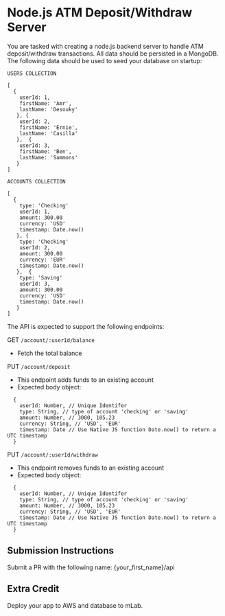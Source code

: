 # Node.js ATM Deposit/Withdraw Server

You are tasked with creating a node.js backend server to handle ATM deposit/withdraw transactions. All data should be persisted in a MongoDB. The following data should be used to seed your database on startup:

`USERS COLLECTION`
```
[
  {
    userId: 1,
    firstName: 'Amr',
    lastName: 'Desouky'
   }, {
    userId: 2,
    firstName: 'Ernie',
    lastName: 'Casilla'
   },  {
    userId: 3,
    firstName: 'Ben',
    lastName: 'Sammons'
   }
]
```

`ACCOUNTS COLLECTION`
```
[
  {
    type: 'Checking'
    userId: 1,
    amount: 300.00
    currency: 'USD'
    timestamp: Date.now()
   }, {
    type: 'Checking'
    userId: 2,
    amount: 300.00
    currency: 'EUR'
    timestamp: Date.now()
   },  {
    type: 'Saving'
    userId: 3,
    amount: 300.00
    currency: 'USD'
    timestamp: Date.now()
   }
]
```

The API is expected to support the following endpoints:

GET `/account/:userId/balance`
 - Fetch the total balance
 
PUT `/account/deposit`
 - This endpoint adds funds to an existing account
 - Expected body object: 
```
  {
    userId: Number, // Unique Identifer
    type: String, // type of account 'checking' or 'saving'
    amount: Number, // 3000, 105.23
    currency: String, // 'USD', 'EUR'
    timestamp: Date // Use Native JS function Date.now() to return a UTC timestamp
  }
```
PUT `/account/:userId/withdraw`
 - This endpoint removes funds to an existing account
 - Expected body object:
```
  {
    userId: Number, // Unique Identifer
    type: String, // type of account 'checking' or 'saving'
    amount: Number, // 3000, 105.23
    currency: String, // 'USD', 'EUR'
    timestamp: Date // Use Native JS function Date.now() to return a UTC timestamp
  }
```

## Submission Instructions
Submit a PR with the following name:
{your_first_name}/api

## Extra Credit
Deploy your app to AWS and database to mLab.
